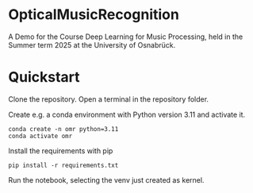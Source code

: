 # OpticalMusicRecognition
A Demo for the Course Deep Learning for Music Processing, held in the Summer term 2025 at the University of Osnabrück.

# Quickstart
Clone the repository.
Open a terminal in the repository folder.

Create e.g. a conda environment with Python version 3.11 and activate it.
```
conda create -n omr python=3.11
conda activate omr
```
Install the requirements with pip
```
pip install -r requirements.txt
```
Run the notebook, selecting the venv just created as kernel.
